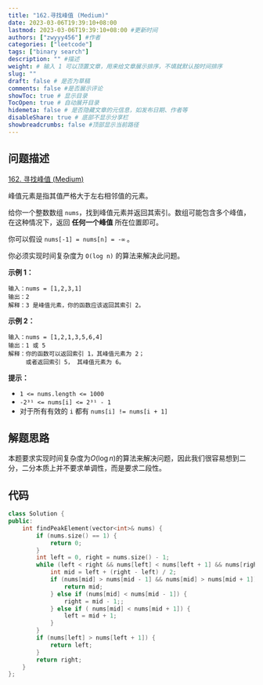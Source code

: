 ```yaml
---
title: "162.寻找峰值 (Medium)"
date: 2023-03-06T19:39:10+08:00
lastmod: 2023-03-06T19:39:10+08:00 #更新时间
authors: ["zwyyy456"] #作者
categories: ["leetcode"]
tags: ["binary search"]
description: "" #描述
weight: # 输入 1 可以顶置文章，用来给文章展示排序，不填就默认按时间排序
slug: ""
draft: false # 是否为草稿
comments: false #是否展示评论
showToc: true # 显示目录
TocOpen: true # 自动展开目录
hidemeta: false # 是否隐藏文章的元信息，如发布日期、作者等
disableShare: true # 底部不显示分享栏
showbreadcrumbs: false #顶部显示当前路径
---
```

## 问题描述
[162. 寻找峰值 (Medium)](https://leetcode.cn/problems/find-peak-element/)

峰值元素是指其值严格大于左右相邻值的元素。

给你一个整数数组 `nums`，找到峰值元素并返回其索引。数组可能包含多个峰值，在这种情况下，返回 **任何一个峰值**
所在位置即可。

你可以假设 `nums[-1] = nums[n] = -∞` 。

你必须实现时间复杂度为 `O(log n)` 的算法来解决此问题。

**示例 1：**

```
输入：nums = [1,2,3,1]
输出：2
解释：3 是峰值元素，你的函数应该返回其索引 2。
```

**示例 2：**

```
输入：nums = [1,2,1,3,5,6,4]
输出：1 或 5
解释：你的函数可以返回索引 1，其峰值元素为 2；
     或者返回索引 5， 其峰值元素为 6。

```

**提示：**

- `1 <= nums.length <= 1000`
- `-2³¹ <= nums[i] <= 2³¹ - 1`
- 对于所有有效的 `i` 都有 `nums[i] != nums[i + 1]`

## 解题思路
本题要求实现时间复杂度为$O(\log n)$的算法来解决问题，因此我们很容易想到二分，二分本质上并不要求单调性，而是要求二段性。

## 代码
```cpp
class Solution {
public:
    int findPeakElement(vector<int>& nums) {
        if (nums.size() == 1) {
            return 0;
        }
        int left = 0, right = nums.size() - 1;
        while (left < right && nums[left] < nums[left + 1] && nums[right] < nums[right - 1]) {
            int mid = left + (right - left) / 2;
            if (nums[mid] > nums[mid - 1] && nums[mid] > nums[mid + 1]) {
                return mid;
            } else if (nums[mid] < nums[mid - 1]) {
                right = mid - 1;;
            } else if ( nums[mid] < nums[mid + 1]) {
                left = mid + 1;
            }
        }
        if (nums[left] > nums[left + 1]) {
            return left;
        }
        return right;
    }
};
```

